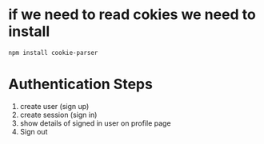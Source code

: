 # if we need to read cokies we need to install 
    npm install cookie-parser


# Authentication Steps
1. create user (sign up)
2. create session (sign in)
3. show details of signed in user on profile page
4. Sign out
